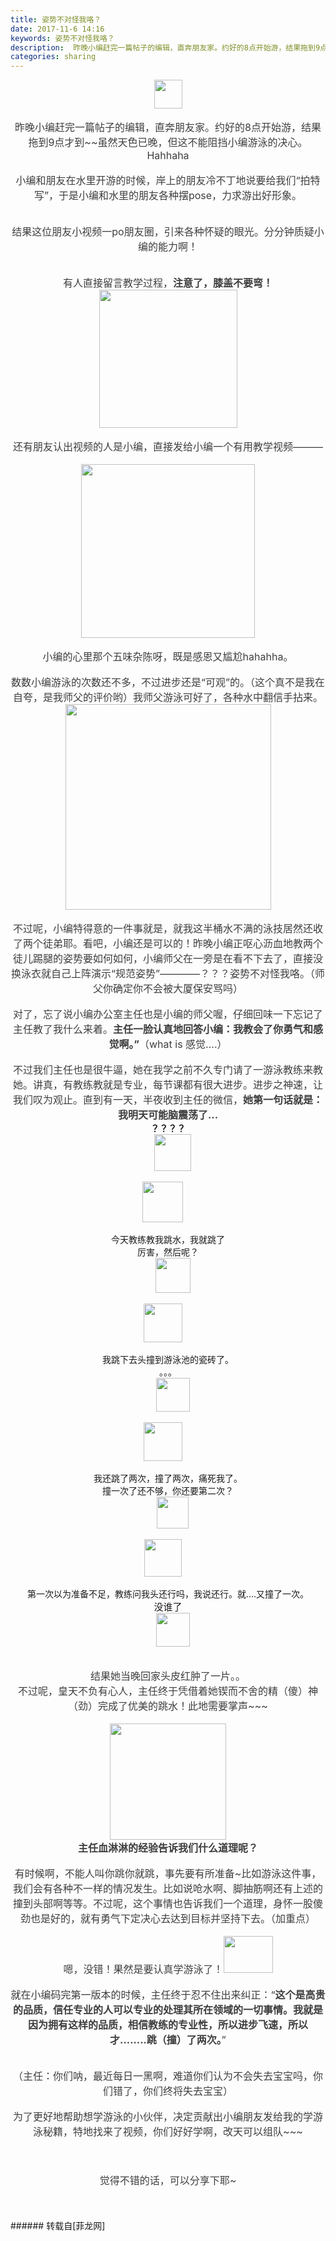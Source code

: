 ```yaml
---
title: 姿势不对怪我咯？
date: 2017-11-6 14:16
keywords: 姿势不对怪我咯？
description:  昨晚小编赶完一篇帖子的编辑，直奔朋友家。约好的8点开始游，结果拖到9点才到~~虽然天色已晚，但这不能阻挡小编游泳的决心。Hahhaha小编和朋友在水里开游的时候，岸上的朋友冷不丁地说要给我们“拍特写”，于是小编和水里的朋友各种摆pose，力求游出好形象。结果这位朋友小视频一po朋友圈，引来各种怀疑的眼光。分分钟质疑小编的能力啊！有人直接留言教学过程，注意了，膝盖不要弯！ 还有朋友认出视频的人是小编，直接发给小编一个有用教学视频———小编的心里那个五味杂陈呀，既是感恩又尴尬hahahha。数数小编游泳的次数还不多，不过进步还是“可观”的。（这个真不是我在自夸，是我师父的评价哟）我师父游泳可好了，各种水中翻信手拈来。 不过呢，小编特得意的一件事就是，就我这半桶水不满的泳技居然还收了两个徒弟耶。看吧，小编还是可以的！昨晚小编正呕心沥血地教两个徒儿踢腿的姿势要如何如何，小编师父在一旁是在看不下去了，直接没换泳衣就自己上阵演示“规范姿势”————？？？姿势不对怪我咯。（师父你确定你不会被大厦保安骂吗）对了，忘了说小编办公室主任也是小编的师父喔，仔细回味一下忘记了主任教了我什么来着。主任一脸认真地回答小编：我教会了你勇气和感觉啊。”（what is 感觉....）不过我们主任也是很牛逼，她在我学之前不久专门请了一游泳教练来教她。讲真，有教练教就是专业，每节课都有很大进步。进步之神速，让我们叹为观止。直到有一天，半夜收到主任的微信，她第一句话就是：我明天可能脑震荡了...？？？？今天教练教我跳水，我就跳了厉害，然后呢？我跳下去头撞到游泳池的瓷砖了。。。。我还跳了两次，撞了两次，痛死我了。撞一次了还不够，你还要第二次？第一次以为准备不足，教练问我头还行吗，我说还行。就....又撞了一次。没谁了结果她当晚回家头皮红肿了一片。。不过呢，皇天不负有心人，主任终于凭借着她锲而不舍的精（傻）神（劲）完成了优美的跳水！此地需要掌声~~~主任血淋淋的经验告诉我们什么道理呢？有时候啊，不能人叫你跳你就跳，事先要有所准备~比如游泳这件事，我们会有各种不一样的情况发生。比如说呛水啊、脚抽筋啊还有上述的撞到头部啊等等。不过呢，这个事情也告诉我们一个道理，身怀一股傻劲也是好的，就有勇气下定决心去达到目标并坚持下去。（加重点）嗯，没错！果然是要认真学游泳了！就在小编码完第一版本的时候，主任终于忍不住出来纠正：“这个是高贵的品质，信任专业的人可以专业的处理其所在领域的一切事情。我就是因为拥有这样的品质，相信教练的专业性，所以进步飞速，所以才........跳（撞）了两次。”（主任：你们呐，最近每日一黑啊，难道你们认为不会失去宝宝吗，你们错了，你们终将失去宝宝）为了更好地帮助想学游泳的小伙伴，决定贡献出小编朋友发给我的学游泳秘籍，特地找来了视频，你们好好学啊，改天可以组队~~~觉得不错的话，可以分享下耶~
categories: sharing
---
```

<td class="t_f" id="postmessage_964825">

<div align="center"><font style="color:rgb(62, 62, 62)"><font face="&amp;quot;"><font style="font-size:16px"> <img alt="" border="0" class="zoom" data-cf-modified-6bde33f30e654f34ec4795ac-="" file="http://mmbiz.qpic.cn/mmbiz_png/op3B1BX18tIr4AvicagvG2CDQG9Zz2iayjSY7ib0cqYGPnRPfNz0FOFAlWAiao6iclt3nUsUGx8G8SDS6mLwgJ64g1A/0?wx_fmt=png" height="46" id="aimg_A0BhY" onclick="" onmouseover="" src="http://mmbiz.qpic.cn/mmbiz_png/op3B1BX18tIr4AvicagvG2CDQG9Zz2iayjSY7ib0cqYGPnRPfNz0FOFAlWAiao6iclt3nUsUGx8G8SDS6mLwgJ64g1A/0?wx_fmt=png" width="45"/></font></font></font></div><br/>
<div align="center"><font style="color:rgb(62, 62, 62)"><font face="&amp;quot;"><font style="font-size:16px">昨晚小编赶完一篇帖子的编辑，直奔朋友家。约好的8点开始游，结果拖到9点才到~~虽然天色已晚，但这不能阻挡小编游泳的决心。Hahhaha</font></font></font></div><br/>
<div align="center"><font style="color:rgb(62, 62, 62)"><font face="&amp;quot;"><font style="font-size:16px">小编和朋友在水里开游的时候，岸上的朋友冷不丁地说要给我们“拍特写”，于是小编和水里的朋友各种摆pose，力求游出好形象。</font></font></font></div><br/>
<div align="center"><font style="color:rgb(62, 62, 62)"><font face="&amp;quot;"><font style="font-size:16px"><img alt="" border="0" class="zoom" data-cf-modified-6bde33f30e654f34ec4795ac-="" file="https://mmbiz.qpic.cn/mmbiz_png/op3B1BX18tIr4AvicagvG2CDQG9Zz2iayjnde8DC8iafgRl5BtdRXprxbfDYqQ8iccsC0rCUQYTfnDPgERPbxXTdHA/0?wx_fmt=png" id="aimg_usDLP" lazyloadthumb="1" onclick="" onmouseover="" src="https://mmbiz.qpic.cn/mmbiz_png/op3B1BX18tIr4AvicagvG2CDQG9Zz2iayjnde8DC8iafgRl5BtdRXprxbfDYqQ8iccsC0rCUQYTfnDPgERPbxXTdHA/0?wx_fmt=png"/></font></font></font></div><br/>
<div align="center"><font style="color:rgb(62, 62, 62)"><font face="&amp;quot;"><font style="font-size:16px">结果这位朋友小视频一po朋友圈，引来各种怀疑的眼光。分分钟质疑小编的能力啊！</font></font></font></div><br/>
<div align="center"><font style="color:rgb(62, 62, 62)"><font face="&amp;quot;"><font style="font-size:16px"><img alt="" border="0" class="zoom" data-cf-modified-6bde33f30e654f34ec4795ac-="" file="https://mmbiz.qpic.cn/mmbiz_png/op3B1BX18tIr4AvicagvG2CDQG9Zz2iayjrNnLFiaBF1cJC7vJfxf8CNqWVNd1TC9t0RQYKz0SicrZCLiaV0WxMONdg/0?wx_fmt=png" id="aimg_vzK54" lazyloadthumb="1" onclick="" onmouseover="" src="https://mmbiz.qpic.cn/mmbiz_png/op3B1BX18tIr4AvicagvG2CDQG9Zz2iayjrNnLFiaBF1cJC7vJfxf8CNqWVNd1TC9t0RQYKz0SicrZCLiaV0WxMONdg/0?wx_fmt=png"/></font></font></font></div><div align="center"><font style="color:rgb(62, 62, 62)"><font face="&amp;quot;"><font style="font-size:16px"><img alt="" border="0" class="zoom" data-cf-modified-6bde33f30e654f34ec4795ac-="" file="https://mmbiz.qpic.cn/mmbiz_png/op3B1BX18tIr4AvicagvG2CDQG9Zz2iayjh4gXRT3g6ic8L5A62PEuZKLlicxtGPot00oO1TaDHPSfibj6dfsibJQV1w/0?wx_fmt=png" id="aimg_fwf6n" lazyloadthumb="1" onclick="" onmouseover="" src="https://mmbiz.qpic.cn/mmbiz_png/op3B1BX18tIr4AvicagvG2CDQG9Zz2iayjh4gXRT3g6ic8L5A62PEuZKLlicxtGPot00oO1TaDHPSfibj6dfsibJQV1w/0?wx_fmt=png"/></font></font></font></div><br/>
<div align="center"><font style="color:rgb(62, 62, 62)"><font face="&amp;quot;"><font style="font-size:16px">有人直接留言教学过程，<strong>注意了，膝盖不要弯！</strong></font></font></font></div><div align="center"><font style="color:rgb(62, 62, 62)"><font face="&amp;quot;"><font style="font-size:16px"> <img alt="" border="0" class="zoom" data-cf-modified-6bde33f30e654f34ec4795ac-="" file="https://mmbiz.qpic.cn/mmbiz_png/op3B1BX18tIr4AvicagvG2CDQG9Zz2iayjFDibp8hPJMCmUX1h2ESKN2UAsXvN1XnYHiaB5ErWt9u1ibNKLCxxgwMOQ/0?wx_fmt=png" height="221" id="aimg_ir1BU" onclick="" onmouseover="" src="https://mmbiz.qpic.cn/mmbiz_png/op3B1BX18tIr4AvicagvG2CDQG9Zz2iayjFDibp8hPJMCmUX1h2ESKN2UAsXvN1XnYHiaB5ErWt9u1ibNKLCxxgwMOQ/0?wx_fmt=png"/></font></font></font></div><br/>
<div align="center"><font style="color:rgb(62, 62, 62)"><font face="&amp;quot;"><font style="font-size:16px">还有朋友认出视频的人是小编，直接发给小编一个有用教学视频———</font></font></font></div><br/>
<div align="center"><font style="color:rgb(62, 62, 62)"><font face="&amp;quot;"><font style="font-size:16px"><img alt="" border="0" class="zoom" data-cf-modified-6bde33f30e654f34ec4795ac-="" file="https://mmbiz.qpic.cn/mmbiz_png/op3B1BX18tIr4AvicagvG2CDQG9Zz2iayjEWp4HibgzNXtOkf8HCq59CST53vkrajtqfia6jdiap0vwkCiaLIu9ibhv2Q/0?wx_fmt=png" height="278" id="aimg_F2T8U" onclick="" onmouseover="" src="https://mmbiz.qpic.cn/mmbiz_png/op3B1BX18tIr4AvicagvG2CDQG9Zz2iayjEWp4HibgzNXtOkf8HCq59CST53vkrajtqfia6jdiap0vwkCiaLIu9ibhv2Q/0?wx_fmt=png"/></font></font></font></div><br/>
<div align="center"><font style="color:rgb(62, 62, 62)"><font face="&amp;quot;"><font style="font-size:16px">小编的心里那个五味杂陈呀，既是感恩又尴尬hahahha。</font></font></font></div><br/>
<div align="center"><font style="color:rgb(62, 62, 62)"><font face="&amp;quot;"><font style="font-size:16px">数数小编游泳的次数还不多，不过进步还是“可观”的。（这个真不是我在自夸，是我师父的评价哟）我师父游泳可好了，各种水中翻信手拈来。</font></font></font></div><div align="center"><font style="color:rgb(62, 62, 62)"><font face="&amp;quot;"><font style="font-size:16px"> <img alt="" border="0" class="zoom" data-cf-modified-6bde33f30e654f34ec4795ac-="" file="https://mmbiz.qpic.cn/mmbiz_gif/op3B1BX18tIr4AvicagvG2CDQG9Zz2iayjwIOzon8DXPPmzgSRrry5qq4MRo1nQFfENeQWNLdBL3gG5npf9SxKOQ/0?wx_fmt=gif" height="329" id="aimg_yXqya" onclick="" onmouseover="" src="https://mmbiz.qpic.cn/mmbiz_gif/op3B1BX18tIr4AvicagvG2CDQG9Zz2iayjwIOzon8DXPPmzgSRrry5qq4MRo1nQFfENeQWNLdBL3gG5npf9SxKOQ/0?wx_fmt=gif"/></font></font></font></div><br/>
<div align="center"><font style="color:rgb(62, 62, 62)"><font face="&amp;quot;"><font style="font-size:16px">不过呢，小编特得意的一件事就是，就我这半桶水不满的泳技居然还收了两个徒弟耶。看吧，小编还是可以的！昨晚小编正呕心沥血地教两个徒儿踢腿的姿势要如何如何，小编师父在一旁是在看不下去了，直接没换泳衣就自己上阵演示“规范姿势”————？？？姿势不对怪我咯。（师父你确定你不会被大厦保安骂吗）</font></font></font></div><br/>
<div align="center"><font style="color:rgb(62, 62, 62)"><font face="&amp;quot;"><font style="font-size:16px">对了，忘了说小编办公室主任也是小编的师父喔，仔细回味一下忘记了主任教了我什么来着。<strong>主任一脸认真地回答小编：我教会了你勇气和感觉啊。”</strong>（what is 感觉....）</font></font></font></div><br/>
<div align="center"><font style="color:rgb(62, 62, 62)"><font face="&amp;quot;"><font style="font-size:16px">不过我们主任也是很牛逼，她在我学之前不久专门请了一游泳教练来教她。讲真，有教练教就是专业，每节课都有很大进步。进步之神速，让我们叹为观止。直到有一天，半夜收到主任的微信，<strong>她第一句话就是：我明天可能脑震荡了...</strong></font></font></font></div><div align="right"><div align="left"><div align="center"><strong>？？？？</strong></div></div><div align="center"><img alt="" border="0" class="zoom" data-cf-modified-6bde33f30e654f34ec4795ac-="" file="http://mmbiz.qpic.cn/mmbiz_jpg/op3B1BX18tIr4AvicagvG2CDQG9Zz2iayjLubPyibhQicBGf4QIxrSglOTWntrabGBNQCbrypicBbHWh6GXtH5jLI6A/0?wx_fmt=jpeg" height="15" id="aimg_uv74d" onclick="" onmouseover="" src="http://mmbiz.qpic.cn/mmbiz_jpg/op3B1BX18tIr4AvicagvG2CDQG9Zz2iayjLubPyibhQicBGf4QIxrSglOTWntrabGBNQCbrypicBbHWh6GXtH5jLI6A/0?wx_fmt=jpeg"/><img alt="" border="0" class="zoom" data-cf-modified-6bde33f30e654f34ec4795ac-="" file="http://mmbiz.qpic.cn/mmbiz_png/op3B1BX18tIr4AvicagvG2CDQG9Zz2iayjpHYE9RZDer4LLPgC3SkUkc5LicbcDys8jQKrXs5uwXFVuQibEP1ibjvLQ/0?wx_fmt=png" height="59" id="aimg_lV1HD" onclick="" onmouseover="" src="http://mmbiz.qpic.cn/mmbiz_png/op3B1BX18tIr4AvicagvG2CDQG9Zz2iayjpHYE9RZDer4LLPgC3SkUkc5LicbcDys8jQKrXs5uwXFVuQibEP1ibjvLQ/0?wx_fmt=png" width="59"/></div><br/>
</div><div align="center"><img alt="" border="0" class="zoom" data-cf-modified-6bde33f30e654f34ec4795ac-="" file="http://mmbiz.qpic.cn/mmbiz_png/op3B1BX18tIr4AvicagvG2CDQG9Zz2iayjpHYE9RZDer4LLPgC3SkUkc5LicbcDys8jQKrXs5uwXFVuQibEP1ibjvLQ/0?wx_fmt=png" height="65" id="aimg_J097O" onclick="" onmouseover="" src="http://mmbiz.qpic.cn/mmbiz_png/op3B1BX18tIr4AvicagvG2CDQG9Zz2iayjpHYE9RZDer4LLPgC3SkUkc5LicbcDys8jQKrXs5uwXFVuQibEP1ibjvLQ/0?wx_fmt=png" width="65"/><img alt="" border="0" class="zoom" data-cf-modified-6bde33f30e654f34ec4795ac-="" file="http://mmbiz.qpic.cn/mmbiz_png/op3B1BX18tIr4AvicagvG2CDQG9Zz2iayjegsPI1ZNWo9ic8fwW2Vaoo8ro1C3axjX5SsrjYTj6icpDAt5j45YNSWw/0?wx_fmt=png" height="17" id="aimg_DMQI5" onclick="" onmouseover="" src="http://mmbiz.qpic.cn/mmbiz_png/op3B1BX18tIr4AvicagvG2CDQG9Zz2iayjegsPI1ZNWo9ic8fwW2Vaoo8ro1C3axjX5SsrjYTj6icpDAt5j45YNSWw/0?wx_fmt=png"/></div><br/>
<div align="center">今天教练教我跳水，我就跳了</div><div align="right"><div align="center">厉害，然后呢？</div><div align="center"><img alt="" border="0" class="zoom" data-cf-modified-6bde33f30e654f34ec4795ac-="" file="http://mmbiz.qpic.cn/mmbiz_jpg/op3B1BX18tIr4AvicagvG2CDQG9Zz2iayjLubPyibhQicBGf4QIxrSglOTWntrabGBNQCbrypicBbHWh6GXtH5jLI6A/0?wx_fmt=jpeg" height="15" id="aimg_rp5DW" onclick="" onmouseover="" src="http://mmbiz.qpic.cn/mmbiz_jpg/op3B1BX18tIr4AvicagvG2CDQG9Zz2iayjLubPyibhQicBGf4QIxrSglOTWntrabGBNQCbrypicBbHWh6GXtH5jLI6A/0?wx_fmt=jpeg"/><img alt="" border="0" class="zoom" data-cf-modified-6bde33f30e654f34ec4795ac-="" file="http://mmbiz.qpic.cn/mmbiz_png/op3B1BX18tIr4AvicagvG2CDQG9Zz2iayjpHYE9RZDer4LLPgC3SkUkc5LicbcDys8jQKrXs5uwXFVuQibEP1ibjvLQ/0?wx_fmt=png" height="56" id="aimg_a0sS6" onclick="" onmouseover="" src="http://mmbiz.qpic.cn/mmbiz_png/op3B1BX18tIr4AvicagvG2CDQG9Zz2iayjpHYE9RZDer4LLPgC3SkUkc5LicbcDys8jQKrXs5uwXFVuQibEP1ibjvLQ/0?wx_fmt=png" width="56"/></div><br/>
</div><div align="center"><img alt="" border="0" class="zoom" data-cf-modified-6bde33f30e654f34ec4795ac-="" file="http://mmbiz.qpic.cn/mmbiz_png/op3B1BX18tIr4AvicagvG2CDQG9Zz2iayjpHYE9RZDer4LLPgC3SkUkc5LicbcDys8jQKrXs5uwXFVuQibEP1ibjvLQ/0?wx_fmt=png" height="62" id="aimg_AZoxa" onclick="" onmouseover="" src="http://mmbiz.qpic.cn/mmbiz_png/op3B1BX18tIr4AvicagvG2CDQG9Zz2iayjpHYE9RZDer4LLPgC3SkUkc5LicbcDys8jQKrXs5uwXFVuQibEP1ibjvLQ/0?wx_fmt=png" width="62"/><img alt="" border="0" class="zoom" data-cf-modified-6bde33f30e654f34ec4795ac-="" file="http://mmbiz.qpic.cn/mmbiz_png/op3B1BX18tIr4AvicagvG2CDQG9Zz2iayjegsPI1ZNWo9ic8fwW2Vaoo8ro1C3axjX5SsrjYTj6icpDAt5j45YNSWw/0?wx_fmt=png" height="17" id="aimg_u8eZ9" onclick="" onmouseover="" src="http://mmbiz.qpic.cn/mmbiz_png/op3B1BX18tIr4AvicagvG2CDQG9Zz2iayjegsPI1ZNWo9ic8fwW2Vaoo8ro1C3axjX5SsrjYTj6icpDAt5j45YNSWw/0?wx_fmt=png"/></div><br/>
<div align="center">我跳下去头撞到游泳池的瓷砖了。</div><div align="right"><div align="center">。。。</div><div align="center"><img alt="" border="0" class="zoom" data-cf-modified-6bde33f30e654f34ec4795ac-="" file="http://mmbiz.qpic.cn/mmbiz_jpg/op3B1BX18tIr4AvicagvG2CDQG9Zz2iayjLubPyibhQicBGf4QIxrSglOTWntrabGBNQCbrypicBbHWh6GXtH5jLI6A/0?wx_fmt=jpeg" height="15" id="aimg_g9P4r" onclick="" onmouseover="" src="http://mmbiz.qpic.cn/mmbiz_jpg/op3B1BX18tIr4AvicagvG2CDQG9Zz2iayjLubPyibhQicBGf4QIxrSglOTWntrabGBNQCbrypicBbHWh6GXtH5jLI6A/0?wx_fmt=jpeg"/><img alt="" border="0" class="zoom" data-cf-modified-6bde33f30e654f34ec4795ac-="" file="http://mmbiz.qpic.cn/mmbiz_png/op3B1BX18tIr4AvicagvG2CDQG9Zz2iayjpHYE9RZDer4LLPgC3SkUkc5LicbcDys8jQKrXs5uwXFVuQibEP1ibjvLQ/0?wx_fmt=png" height="54" id="aimg_PO6LG" onclick="" onmouseover="" src="http://mmbiz.qpic.cn/mmbiz_png/op3B1BX18tIr4AvicagvG2CDQG9Zz2iayjpHYE9RZDer4LLPgC3SkUkc5LicbcDys8jQKrXs5uwXFVuQibEP1ibjvLQ/0?wx_fmt=png" width="54"/></div><br/>
</div><div align="center"><img alt="" border="0" class="zoom" data-cf-modified-6bde33f30e654f34ec4795ac-="" file="http://mmbiz.qpic.cn/mmbiz_png/op3B1BX18tIr4AvicagvG2CDQG9Zz2iayjpHYE9RZDer4LLPgC3SkUkc5LicbcDys8jQKrXs5uwXFVuQibEP1ibjvLQ/0?wx_fmt=png" height="62" id="aimg_GO1RI" onclick="" onmouseover="" src="http://mmbiz.qpic.cn/mmbiz_png/op3B1BX18tIr4AvicagvG2CDQG9Zz2iayjpHYE9RZDer4LLPgC3SkUkc5LicbcDys8jQKrXs5uwXFVuQibEP1ibjvLQ/0?wx_fmt=png" width="62"/><img alt="" border="0" class="zoom" data-cf-modified-6bde33f30e654f34ec4795ac-="" file="http://mmbiz.qpic.cn/mmbiz_png/op3B1BX18tIr4AvicagvG2CDQG9Zz2iayjegsPI1ZNWo9ic8fwW2Vaoo8ro1C3axjX5SsrjYTj6icpDAt5j45YNSWw/0?wx_fmt=png" height="17" id="aimg_LgAJg" onclick="" onmouseover="" src="http://mmbiz.qpic.cn/mmbiz_png/op3B1BX18tIr4AvicagvG2CDQG9Zz2iayjegsPI1ZNWo9ic8fwW2Vaoo8ro1C3axjX5SsrjYTj6icpDAt5j45YNSWw/0?wx_fmt=png"/></div><br/>
<div align="center">我还跳了两次，撞了两次，痛死我了。</div><div align="right"><div align="center">撞一次了还不够，你还要第二次？</div><div align="center"><img alt="" border="0" class="zoom" data-cf-modified-6bde33f30e654f34ec4795ac-="" file="http://mmbiz.qpic.cn/mmbiz_jpg/op3B1BX18tIr4AvicagvG2CDQG9Zz2iayjLubPyibhQicBGf4QIxrSglOTWntrabGBNQCbrypicBbHWh6GXtH5jLI6A/0?wx_fmt=jpeg" height="15" id="aimg_rtOwR" onclick="" onmouseover="" src="http://mmbiz.qpic.cn/mmbiz_jpg/op3B1BX18tIr4AvicagvG2CDQG9Zz2iayjLubPyibhQicBGf4QIxrSglOTWntrabGBNQCbrypicBbHWh6GXtH5jLI6A/0?wx_fmt=jpeg"/><img alt="" border="0" class="zoom" data-cf-modified-6bde33f30e654f34ec4795ac-="" file="http://mmbiz.qpic.cn/mmbiz_png/op3B1BX18tIr4AvicagvG2CDQG9Zz2iayjpHYE9RZDer4LLPgC3SkUkc5LicbcDys8jQKrXs5uwXFVuQibEP1ibjvLQ/0?wx_fmt=png" height="51" id="aimg_e7KKT" onclick="" onmouseover="" src="http://mmbiz.qpic.cn/mmbiz_png/op3B1BX18tIr4AvicagvG2CDQG9Zz2iayjpHYE9RZDer4LLPgC3SkUkc5LicbcDys8jQKrXs5uwXFVuQibEP1ibjvLQ/0?wx_fmt=png" width="51"/></div><br/>
</div><div align="center"><img alt="" border="0" class="zoom" data-cf-modified-6bde33f30e654f34ec4795ac-="" file="http://mmbiz.qpic.cn/mmbiz_png/op3B1BX18tIr4AvicagvG2CDQG9Zz2iayjpHYE9RZDer4LLPgC3SkUkc5LicbcDys8jQKrXs5uwXFVuQibEP1ibjvLQ/0?wx_fmt=png" height="60" id="aimg_Zpyp0" onclick="" onmouseover="" src="http://mmbiz.qpic.cn/mmbiz_png/op3B1BX18tIr4AvicagvG2CDQG9Zz2iayjpHYE9RZDer4LLPgC3SkUkc5LicbcDys8jQKrXs5uwXFVuQibEP1ibjvLQ/0?wx_fmt=png" width="60"/><img alt="" border="0" class="zoom" data-cf-modified-6bde33f30e654f34ec4795ac-="" file="http://mmbiz.qpic.cn/mmbiz_png/op3B1BX18tIr4AvicagvG2CDQG9Zz2iayjegsPI1ZNWo9ic8fwW2Vaoo8ro1C3axjX5SsrjYTj6icpDAt5j45YNSWw/0?wx_fmt=png" height="17" id="aimg_rIutT" onclick="" onmouseover="" src="http://mmbiz.qpic.cn/mmbiz_png/op3B1BX18tIr4AvicagvG2CDQG9Zz2iayjegsPI1ZNWo9ic8fwW2Vaoo8ro1C3axjX5SsrjYTj6icpDAt5j45YNSWw/0?wx_fmt=png"/></div><br/>
<div align="center">第一次以为准备不足，教练问我头还行吗，我说还行。就....又撞了一次。</div><font style="font-size:15px"><div align="center">没谁了</div></font><div align="center"><img alt="" border="0" class="zoom" data-cf-modified-6bde33f30e654f34ec4795ac-="" file="http://mmbiz.qpic.cn/mmbiz_jpg/op3B1BX18tIr4AvicagvG2CDQG9Zz2iayjLubPyibhQicBGf4QIxrSglOTWntrabGBNQCbrypicBbHWh6GXtH5jLI6A/0?wx_fmt=jpeg" height="15" id="aimg_U7v2q" onclick="" onmouseover="" src="http://mmbiz.qpic.cn/mmbiz_jpg/op3B1BX18tIr4AvicagvG2CDQG9Zz2iayjLubPyibhQicBGf4QIxrSglOTWntrabGBNQCbrypicBbHWh6GXtH5jLI6A/0?wx_fmt=jpeg"/><img alt="" border="0" class="zoom" data-cf-modified-6bde33f30e654f34ec4795ac-="" file="http://mmbiz.qpic.cn/mmbiz_png/op3B1BX18tIr4AvicagvG2CDQG9Zz2iayjpHYE9RZDer4LLPgC3SkUkc5LicbcDys8jQKrXs5uwXFVuQibEP1ibjvLQ/0?wx_fmt=png" height="54" id="aimg_H0O9V" onclick="" onmouseover="" src="http://mmbiz.qpic.cn/mmbiz_png/op3B1BX18tIr4AvicagvG2CDQG9Zz2iayjpHYE9RZDer4LLPgC3SkUkc5LicbcDys8jQKrXs5uwXFVuQibEP1ibjvLQ/0?wx_fmt=png" width="54"/></div><br/>
<br/>
<div align="center"><font style="color:rgb(62, 62, 62)"><font face="&amp;quot;"><font style="font-size:16px">结果她当晚回家头皮红肿了一片。。</font></font></font></div><div align="center"><font style="color:rgb(62, 62, 62)"><font face="&amp;quot;"><font style="font-size:16px">不过呢，皇天不负有心人，主任终于凭借着她锲而不舍的精（傻）神（劲）完成了优美的跳水！此地需要掌声~~~</font></font></font></div><br/>
<div align="center"><font style="color:rgb(62, 62, 62)"><font face="&amp;quot;"><font style="font-size:16px"><img alt="" border="0" class="zoom" data-cf-modified-6bde33f30e654f34ec4795ac-="" file="https://mmbiz.qpic.cn/mmbiz_gif/op3B1BX18tIr4AvicagvG2CDQG9Zz2iayjCbgdpNOdvf1WaVia3AheJQZ5RqWeGj942zvRo93iaYRxnbTdSZDn5akQ/0?wx_fmt=gif" height="186" id="aimg_GD072" onclick="" onmouseover="" src="https://mmbiz.qpic.cn/mmbiz_gif/op3B1BX18tIr4AvicagvG2CDQG9Zz2iayjCbgdpNOdvf1WaVia3AheJQZ5RqWeGj942zvRo93iaYRxnbTdSZDn5akQ/0?wx_fmt=gif" width="186"/></font></font></font></div><div align="center"><font style="color:rgb(62, 62, 62)"><font face="&amp;quot;"><font style="font-size:16px"><strong>主任血淋淋的经验告诉我们什么道理呢？</strong></font></font></font></div><br/>
<div align="center"><font style="color:rgb(62, 62, 62)"><font face="&amp;quot;"><font style="font-size:16px">有时候啊，不能人叫你跳你就跳，事先要有所准备~比如游泳这件事，我们会有各种不一样的情况发生。比如说呛水啊、脚抽筋啊还有上述的撞到头部啊等等。不过呢，这个事情也告诉我们一个道理，身怀一股傻劲也是好的，就有勇气下定决心去达到目标并坚持下去。（加重点）</font></font></font></div><br/>
<div align="center"><font style="color:rgb(62, 62, 62)"><font face="&amp;quot;"><font style="font-size:16px">嗯，没错！果然是要认真学游泳了！<img alt="" border="0" class="zoom" data-cf-modified-6bde33f30e654f34ec4795ac-="" file="https://mmbiz.qpic.cn/mmbiz_png/op3B1BX18tIr4AvicagvG2CDQG9Zz2iayj75QjFWI3ZL2SgJdfHM3QgpTZYY4A209EuOXLBUopmMgyc5jib0thjrw/0?wx_fmt=png" height="59" id="aimg_i9mb9" onclick="" onmouseover="" src="https://mmbiz.qpic.cn/mmbiz_png/op3B1BX18tIr4AvicagvG2CDQG9Zz2iayj75QjFWI3ZL2SgJdfHM3QgpTZYY4A209EuOXLBUopmMgyc5jib0thjrw/0?wx_fmt=png" width="79"/></font></font></font></div><br/>
<div align="center"><font style="color:rgb(62, 62, 62)"><font face="&amp;quot;"><font style="font-size:16px">就在小编码完第一版本的时候，主任终于忍不住出来纠正：“<strong>这个是高贵的品质，信任专业的人可以专业的处理其所在领域的一切事情。我就是因为拥有这样的品质，相信教练的专业性，所以进步飞速，所以才........跳（撞）了两次。</strong>”</font></font></font></div><br/>
<div align="center"><font style="color:rgb(62, 62, 62)"><font face="&amp;quot;"><font style="font-size:16px"><img alt="" border="0" class="zoom" data-cf-modified-6bde33f30e654f34ec4795ac-="" file="https://mmbiz.qpic.cn/mmbiz_gif/op3B1BX18tIr4AvicagvG2CDQG9Zz2iayjQCKiay9vTHiaNebSQQafNZXmibuf8ia8icyAF1gRMBFDUUzAUWcszxMrngw/0?wx_fmt=gif" id="aimg_P9Taa" lazyloadthumb="1" onclick="" onmouseover="" src="https://mmbiz.qpic.cn/mmbiz_gif/op3B1BX18tIr4AvicagvG2CDQG9Zz2iayjQCKiay9vTHiaNebSQQafNZXmibuf8ia8icyAF1gRMBFDUUzAUWcszxMrngw/0?wx_fmt=gif"/></font></font></font></div><br/>
<div align="center"><font style="color:rgb(62, 62, 62)"><font face="&amp;quot;"><font style="font-size:16px">（主任：你们呐，最近每日一黑啊，难道你们认为不会失去宝宝吗，你们错了，你们终将失去宝宝）</font></font></font></div><br/>
<div align="center"><font style="color:rgb(62, 62, 62)"><font face="&amp;quot;"><font style="font-size:16px">为了更好地帮助想学游泳的小伙伴，决定贡献出小编朋友发给我的学游泳秘籍，特地找来了视频，你们好好学啊，改天可以组队~~~</font></font></font></div><div align="left"><br/>
<div align="center"><font color="#002000"><font style="font-size:16px"><br/>
</font></font></div><br/>
</div><div align="center"><font style="color:rgb(62, 62, 62)"><font face="&amp;quot;"><font style="font-size:16px">觉得不错的话，可以分享下耶~</font></font></font></div><br/>
<br/>
<br/>
</td>
###### 转载自[菲龙网]